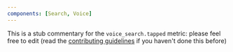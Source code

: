 ```yaml
---
components: [Search, Voice]
---
```


This is a stub commentary for the `voice_search.tapped` metric: please feel free to edit (read the
[contributing guidelines](https://github.com/mozilla/glean-annotations/blob/main/CONTRIBUTING.md)
if you haven't done this before)
